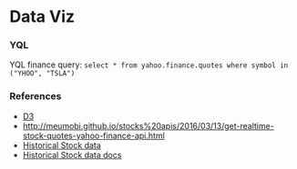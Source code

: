 Data Viz
===

### YQL

YQL finance query: `select * from yahoo.finance.quotes where symbol in ("YHOO", "TSLA")`

### References
- [D3](https://d3js.org)
- http://meumobi.github.io/stocks%20apis/2016/03/13/get-realtime-stock-quotes-yahoo-finance-api.html
- [Historical Stock data](https://quantquote.com/historical-stock-data)
- [Historical Stock data docs](https://quantquote.com/docs/QuantQuote_Minute.pdf)


